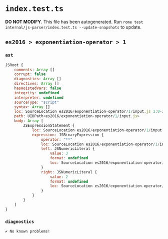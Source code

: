 # `index.test.ts`

**DO NOT MODIFY**. This file has been autogenerated. Run `rome test internal/js-parser/index.test.ts --update-snapshots` to update.

## `es2016 > exponentiation-operator > 1`

### `ast`

```javascript
JSRoot {
	comments: Array []
	corrupt: false
	diagnostics: Array []
	directives: Array []
	hasHoistedVars: false
	integrity: undefined
	interpreter: undefined
	sourceType: "script"
	syntax: Array []
	loc: SourceLocation es2016/exponentiation-operator/1/input.js 1:0-2:0
	path: UIDPath<es2016/exponentiation-operator/1/input.js>
	body: Array [
		JSExpressionStatement {
			loc: SourceLocation es2016/exponentiation-operator/1/input.js 1:0-1:7
			expression: JSBinaryExpression {
				operator: "**"
				loc: SourceLocation es2016/exponentiation-operator/1/input.js 1:0-1:6
				left: JSNumericLiteral {
					value: 3
					format: undefined
					loc: SourceLocation es2016/exponentiation-operator/1/input.js 1:0-1:1
				}
				right: JSNumericLiteral {
					value: 2
					format: undefined
					loc: SourceLocation es2016/exponentiation-operator/1/input.js 1:5-1:6
				}
			}
		}
	]
}
```

### `diagnostics`

```
✔ No known problems!

```
